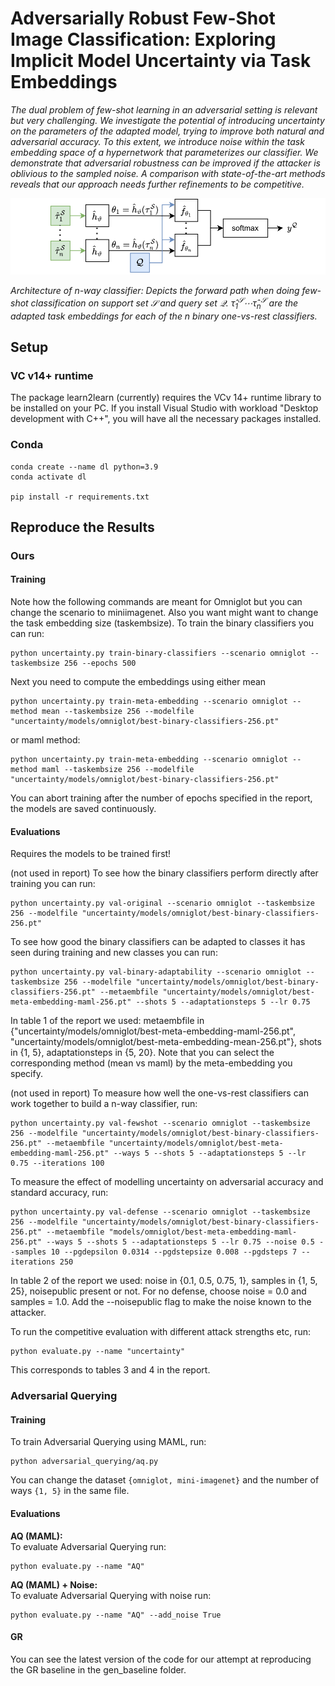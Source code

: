 # Adversarially Robust Few-Shot Image Classification: Exploring Implicit Model Uncertainty via Task Embeddings
*The dual problem of few-shot learning in an adversarial setting is relevant but very challenging. We investigate the potential of introducing uncertainty on the parameters of the adapted model, trying to improve both natural and adversarial accuracy. To this extent, we introduce noise within the task embedding space of a hypernetwork that parameterizes our classifier. We demonstrate that adversarial robustness can be improved if the attacker is oblivious to the sampled noise. A comparison with state-of-the-art methods reveals that our approach needs further refinements to be competitive.*

![Forward path](uncertainty/figures/fewshotforwardpath.svg)

*Architecture of n-way classifier: Depicts the forward path when doing few-shot classification on support set $\mathcal{S}$ and query set $\mathcal{Q}$. $\hat{\tau}_{1}^\mathcal{S} \cdots \hat{\tau}_{n}^\mathcal{S}$ are the adapted task embeddings for each of the n binary one-vs-rest classifiers.*

## Setup
### VC v14+ runtime
The package learn2learn (currently) requires the VCv 14+ runtime library to be installed on your PC. If you install Visual Studio with workload "Desktop development with C++", you will have all the necessary packages installed.

### Conda
```
conda create --name dl python=3.9
conda activate dl

pip install -r requirements.txt
```

## Reproduce the Results
### Ours
#### Training
Note how the following commands are meant for Omniglot but you can change the scenario to miniimagenet. Also you want might want to change the task embedding size (taskembsize).
To train the binary classifiers you can run:
```
python uncertainty.py train-binary-classifiers --scenario omniglot --taskembsize 256 --epochs 500
```
Next you need to compute the embeddings using either mean
```
python uncertainty.py train-meta-embedding --scenario omniglot --method mean --taskembsize 256 --modelfile "uncertainty/models/omniglot/best-binary-classifiers-256.pt"
```
or maml method:
```
python uncertainty.py train-meta-embedding --scenario omniglot --method maml --taskembsize 256 --modelfile "uncertainty/models/omniglot/best-binary-classifiers-256.pt"
```
You can abort training after the number of epochs specified in the report, the models are saved continuously.

#### Evaluations
Requires the models to be trained first!

(not used in report) To see how the binary classifiers perform directly after training you can run:
```
python uncertainty.py val-original --scenario omniglot --taskembsize 256 --modelfile "uncertainty/models/omniglot/best-binary-classifiers-256.pt"
```

To see how good the binary classifiers can be adapted to classes it has seen during training and new classes you can run:
```
python uncertainty.py val-binary-adaptability --scenario omniglot --taskembsize 256 --modelfile "uncertainty/models/omniglot/best-binary-classifiers-256.pt" --metaembfile "uncertainty/models/omniglot/best-meta-embedding-maml-256.pt" --shots 5 --adaptationsteps 5 --lr 0.75
```
In table 1 of the report we used: metaembfile in {"uncertainty/models/omniglot/best-meta-embedding-maml-256.pt", "uncertainty/models/omniglot/best-meta-embedding-mean-256.pt"}, shots in {1, 5}, adaptationsteps in {5, 20}.
Note that you can select the corresponding method (mean vs maml) by the meta-embedding you specify.

(not used in report) To measure how well the one-vs-rest classifiers can work together to build a n-way classifier, run:
```
python uncertainty.py val-fewshot --scenario omniglot --taskembsize 256 --modelfile "uncertainty/models/omniglot/best-binary-classifiers-256.pt" --metaembfile "uncertainty/models/omniglot/best-meta-embedding-maml-256.pt" --ways 5 --shots 5 --adaptationsteps 5 --lr 0.75 --iterations 100
```

To measure the effect of modelling uncertainty on adversarial accuracy and standard accuracy, run: 
```
python uncertainty.py val-defense --scenario omniglot --taskembsize 256 --modelfile "uncertainty/models/omniglot/best-binary-classifiers-256.pt" --metaembfile "models/omniglot/best-meta-embedding-maml-256.pt" --ways 5 --shots 5 --adaptationsteps 5 --lr 0.75 --noise 0.5 --samples 10 --pgdepsilon 0.0314 --pgdstepsize 0.008 --pgdsteps 7 --iterations 250
```
In table 2 of the report we used: noise in {0.1, 0.5, 0.75, 1}, samples in {1, 5, 25}, noisepublic present or not. For no defense, choose noise = 0.0 and samples = 1.0. 
Add the --noisepublic flag to make the noise known to the attacker.

To run the competitive evaluation with different attack strengths etc, run:
```
python evaluate.py --name "uncertainty"
```
This corresponds to tables 3 and 4 in the report.

### Adversarial Querying
#### Training
To train Adversarial Querying using MAML, run:
```
python adversarial_querying/aq.py
```
You can change the dataset `{omniglot, mini-imagenet}` and the number of ways `{1, 5}` in the same file.

#### Evaluations
**AQ (MAML):**  
To evaluate Adversarial Querying run:
```
python evaluate.py --name "AQ"
```

**AQ (MAML) + Noise:**  
To evaluate Adversarial Querying with noise run:
```
python evaluate.py --name "AQ" --add_noise True 
```


#### GR 

You can see the latest version of the code for our attempt at reproducing the GR baseline in the gen_baseline folder.

